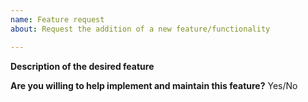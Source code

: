 ```yaml
---
name: Feature request
about: Request the addition of a new feature/functionality

---
```


**Description of the desired feature**

<!--
Please be as detailed as you can in your description. If possible, include an
example of how you would like to use this feature (even better if it's a code
example).
-->



**Are you willing to help implement and maintain this feature?** Yes/No

<!--
Every feature we add is code that we will have to maintain and keep updated.
This takes a lot of effort. If you are willing to be involved in the project
and help maintain your feature, it will make it easier for us to accept it.
-->
